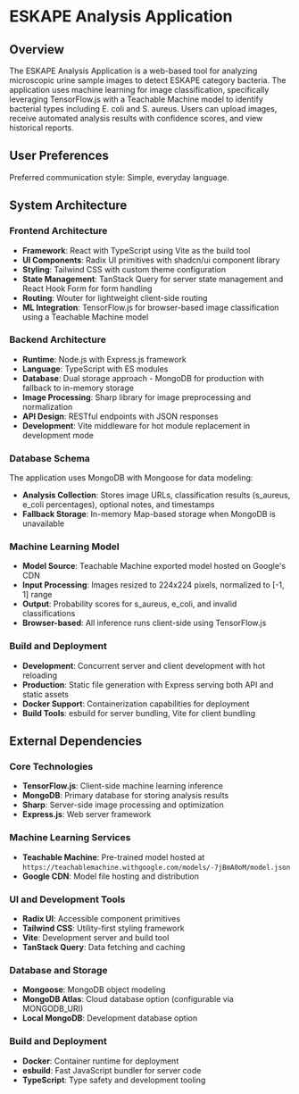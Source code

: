 # ESKAPE Analysis Application

## Overview

The ESKAPE Analysis Application is a web-based tool for analyzing microscopic urine sample images to detect ESKAPE category bacteria. The application uses machine learning for image classification, specifically leveraging TensorFlow.js with a Teachable Machine model to identify bacterial types including E. coli and S. aureus. Users can upload images, receive automated analysis results with confidence scores, and view historical reports.

## User Preferences

Preferred communication style: Simple, everyday language.

## System Architecture

### Frontend Architecture
- **Framework**: React with TypeScript using Vite as the build tool
- **UI Components**: Radix UI primitives with shadcn/ui component library
- **Styling**: Tailwind CSS with custom theme configuration
- **State Management**: TanStack Query for server state management and React Hook Form for form handling
- **Routing**: Wouter for lightweight client-side routing
- **ML Integration**: TensorFlow.js for browser-based image classification using a Teachable Machine model

### Backend Architecture
- **Runtime**: Node.js with Express.js framework
- **Language**: TypeScript with ES modules
- **Database**: Dual storage approach - MongoDB for production with fallback to in-memory storage
- **Image Processing**: Sharp library for image preprocessing and normalization
- **API Design**: RESTful endpoints with JSON responses
- **Development**: Vite middleware for hot module replacement in development mode

### Database Schema
The application uses MongoDB with Mongoose for data modeling:
- **Analysis Collection**: Stores image URLs, classification results (s_aureus, e_coli percentages), optional notes, and timestamps
- **Fallback Storage**: In-memory Map-based storage when MongoDB is unavailable

### Machine Learning Model
- **Model Source**: Teachable Machine exported model hosted on Google's CDN
- **Input Processing**: Images resized to 224x224 pixels, normalized to [-1, 1] range
- **Output**: Probability scores for s_aureus, e_coli, and invalid classifications
- **Browser-based**: All inference runs client-side using TensorFlow.js

### Build and Deployment
- **Development**: Concurrent server and client development with hot reloading
- **Production**: Static file generation with Express serving both API and static assets
- **Docker Support**: Containerization capabilities for deployment
- **Build Tools**: esbuild for server bundling, Vite for client bundling

## External Dependencies

### Core Technologies
- **TensorFlow.js**: Client-side machine learning inference
- **MongoDB**: Primary database for storing analysis results
- **Sharp**: Server-side image processing and optimization
- **Express.js**: Web server framework

### Machine Learning Services
- **Teachable Machine**: Pre-trained model hosted at `https://teachablemachine.withgoogle.com/models/-7jBmA0oM/model.json`
- **Google CDN**: Model file hosting and distribution

### UI and Development Tools
- **Radix UI**: Accessible component primitives
- **Tailwind CSS**: Utility-first styling framework
- **Vite**: Development server and build tool
- **TanStack Query**: Data fetching and caching

### Database and Storage
- **Mongoose**: MongoDB object modeling
- **MongoDB Atlas**: Cloud database option (configurable via MONGODB_URI)
- **Local MongoDB**: Development database option

### Build and Deployment
- **Docker**: Container runtime for deployment
- **esbuild**: Fast JavaScript bundler for server code
- **TypeScript**: Type safety and development tooling